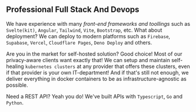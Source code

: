 ## Professional Full Stack And Devops

We have experience with many *front-end frameworks and toollings* such as `Svelte(kit)`, `Angular`, `Tailwind`, `Vite`, `Bootstrap`, etc. What about deployment? We can deploy to modern platforms such as `Firebase`, `Supabase`, `Vercel`, `Cloudflare Pages`, `Deno Deploy` and others.

Are you in the market for self-hosted solution? Good choice! Most of our privacy-aware clients want exactly that! We can setup and maintain self-healing `kubernetes clusters` at any provider that offers these clusters, even if that provider is your own IT-department! And if that's still not enough, we deliver everything in docker containers to be as infrastructure-agnostic as possible.

Need a REST API? Yeah you do! We've built APIs with `Typescript`, `Go` and `Python`. 